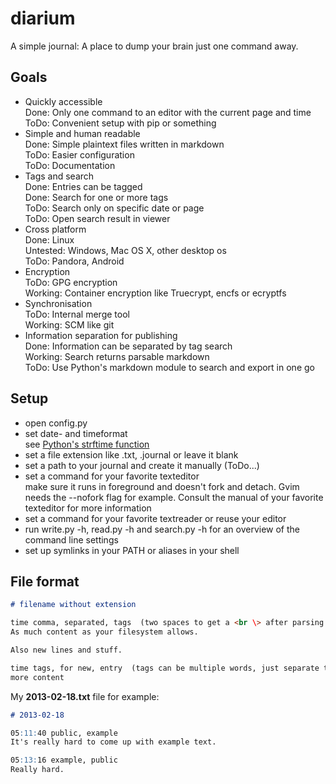 diarium
=======

A simple journal: A place to dump your brain just one command away.

## Goals
- Quickly accessible  
  Done: Only one command to an editor with the current page and time  
  ToDo: Convenient setup with pip or something
- Simple and human readable  
  Done: Simple plaintext files written in markdown  
  ToDo: Easier configuration  
  ToDo: Documentation
- Tags and search  
  Done: Entries can be tagged  
  Done: Search for one or more tags  
  ToDo: Search only on specific date or page  
  ToDo: Open search result in viewer
- Cross platform  
  Done: Linux  
  Untested: Windows, Mac OS X, other desktop os  
  ToDo: Pandora, Android  
- Encryption  
  ToDo: GPG encryption  
  Working: Container encryption like Truecrypt, encfs or ecryptfs  
- Synchronisation  
  ToDo: Internal merge tool  
  Working: SCM like git
- Information separation for publishing  
  Done: Information can be separated by tag search  
  Working: Search returns parsable markdown  
  ToDo: Use Python's markdown module to search and export in one go  

## Setup
- open config.py
- set date- and timeformat  
  see [Python's strftime function](http://docs.python.org/2/library/time.html#time.strftime)
- set a file extension like .txt, .journal or leave it blank
- set a path to your journal and create it manually (ToDo...)
- set a command for your favorite texteditor  
  make sure it runs in foreground and doesn't fork and detach. Gvim needs the --nofork flag for example. Consult the manual of your favorite texteditor for more information
- set a command for your favorite textreader or reuse your editor
- run write.py -h, read.py -h and search.py -h for an overview of the command line settings
- set up symlinks in your PATH or aliases in your shell

## File format
``` markdown
# filename without extension

time comma, separated, tags  (two spaces to get a <br \> after parsing the markdown)
As much content as your filesystem allows.

Also new lines and stuff.

time tags, for new, entry  (tags can be multiple words, just separate them by commas)
more content
```
My __2013-02-18.txt__ file for example:
``` markdown
# 2013-02-18

05:11:40 public, example  
It's really hard to come up with example text.

05:13:16 example, public  
Really hard.
```
